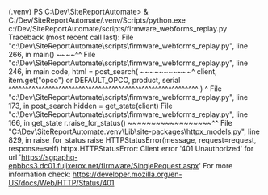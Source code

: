 (.venv) PS C:\Dev\SiteReportAutomate> & C:/Dev/SiteReportAutomate/.venv/Scripts/python.exe c:/Dev/SiteReportAutomate/scripts/firmware_webforms_replay.py
Traceback (most recent call last):
  File "c:\Dev\SiteReportAutomate\scripts\firmware_webforms_replay.py", line 266, in <module>
    main()
    ~~~~^^
  File "c:\Dev\SiteReportAutomate\scripts\firmware_webforms_replay.py", line 246, in main
    code, html = post_search(
                 ~~~~~~~~~~~^
        client, item.get("opco") or DEFAULT_OPCO, product, serial
        ^^^^^^^^^^^^^^^^^^^^^^^^^^^^^^^^^^^^^^^^^^^^^^^^^^^^^^^^^
    )
    ^
  File "c:\Dev\SiteReportAutomate\scripts\firmware_webforms_replay.py", line 173, in post_search
    hidden = get_state(client)
  File "c:\Dev\SiteReportAutomate\scripts\firmware_webforms_replay.py", line 166, in get_state
    r.raise_for_status()
    ~~~~~~~~~~~~~~~~~~^^
  File "C:\Dev\SiteReportAutomate\.venv\Lib\site-packages\httpx\_models.py", line 829, in raise_for_status
    raise HTTPStatusError(message, request=request, response=self)
httpx.HTTPStatusError: Client error '401 Unauthorized' for url 'https://sgpaphq-epbbcs3.dc01.fujixerox.net/firmware/SingleRequest.aspx'
For more information check: https://developer.mozilla.org/en-US/docs/Web/HTTP/Status/401